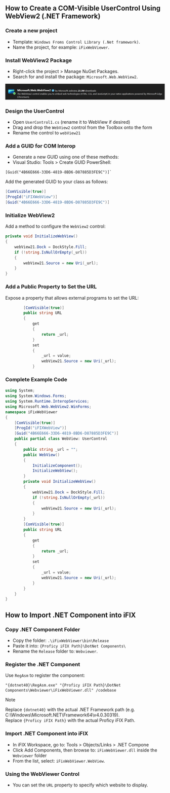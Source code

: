 ## How to Create a COM-Visible UserControl Using WebView2 (.NET Framework)
### Create a new project 
- Template: `Windows Froms Control Library (.Net framework)`.
- Name the project, for example: `iFixWebViewer`.
### Install WebView2 Package
- Right-click the project > Manage NuGet Packages.
- Search for and install the package: `Microsoft.Web.WebView2`.
  
![Example Image](images/webview2.png)

### Design the UserControl
- Open `UserControl1.cs` (rename it to WebView if desired)
- Drag and drop the `WebView2` control from the Toolbox onto the form
- Rename the control to `webView21`
### Add a GUID for COM Interop
- Generate a new GUID using one of these methods:
- Visual Studio: Tools > Create GUID
PowerShell:
```base 
[Guid("4B66E666-33D6-4819-8BD6-D87885D3FE9C")]`
```
Add the generated GUID to your class as follows:
```csharp
[ComVisible(true)]
[ProgId("iFIXWebView")]
[Guid("4B66E666-33D6-4819-8BD6-D87885D3FE9C")]
```
### Initialize WebView2
Add a method to configure the `WebView2` control:
```csharp
private void InitializeWebView()
{
    webView21.Dock = DockStyle.Fill;
    if (!string.IsNullOrEmpty(_url))
    {
        webView21.Source = new Uri(_url);
    }
}
```
### Add a Public Property to Set the URL
Expose a property that allows external programs to set the URL:
```csharp
        [ComVisible(true)]
        public string URL
        {
            get
            {
                return _url;
            }
            set
            {
                _url = value;
                webView21.Source = new Uri(_url);
            }

```
### Complete Example Code
```csharp
using System;
using System.Windows.Forms;
using System.Runtime.InteropServices;
using Microsoft.Web.WebView2.WinForms;
namespace iFixWebViewer
{
    [ComVisible(true)]
    [ProgId("iFIXWebView")]
    [Guid("4B66E666-33D6-4819-8BD6-D87885D3FE9C")]
    public partial class WebView: UserControl
    {
        public string _url = "";
        public WebView()
        {
            InitializeComponent();
            InitializeWebView();
        }
        private void InitializeWebView()
        {
            webView21.Dock = DockStyle.Fill;
            if (!string.IsNullOrEmpty(_url))
            {
                webView21.Source = new Uri(_url);
            }
        }
        [ComVisible(true)]
        public string URL
        {
            get
            {
                return _url;
            }
            set
            {
                _url = value;
                webView21.Source = new Uri(_url);
            }
        }
    }
}
```
## How to Import .NET Component into iFIX
### Copy .NET Component Folder
- Copy the folder: `.\iFixWebViewer\bin\Release`
- Paste it into: `{Proficy iFIX Path}\DotNet Components\`
- Rename the `Release` folder to: `Webviewer`.
### Register the .NET Component
Use `RegAsm` to register the component:
```base
"{dotnet40}\RegAsm.exe" "{Proficy iFIX Path}\DotNet Components\Webviewer\iFixWebViewer.dll" /codebase
```
> [!NOTE]
> Replace `{dotnet40}` with the actual .NET Framework path (e.g. C:\Windows\Microsoft.NET\Framework64\v4.0.30319).</br>
> Replace `{Proficy iFIX Path}` with the actual Proficy iFIX Path.
### Import .NET Component into iFIX
- In iFIX Workspace, go to: Tools > Objects/Links > .NET Compone
- Click Add Components, then browse to: `iFixWebViewer.dll` inside the `Webviewer` folder
- From the list, select: `iFixWebViewer.WebView`.
### Using the WebViewer Control
- You can set the `URL` property to specify which website to display.
